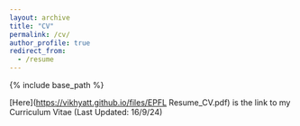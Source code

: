 ```yaml
---
layout: archive
title: "CV"
permalink: /cv/
author_profile: true
redirect_from:
  - /resume
---
```


{% include base_path %}

[Here](https://vikhyatt.github.io/files/EPFL Resume_CV.pdf) is the link to my Curriculum Vitae (Last Updated: 16/9/24)
